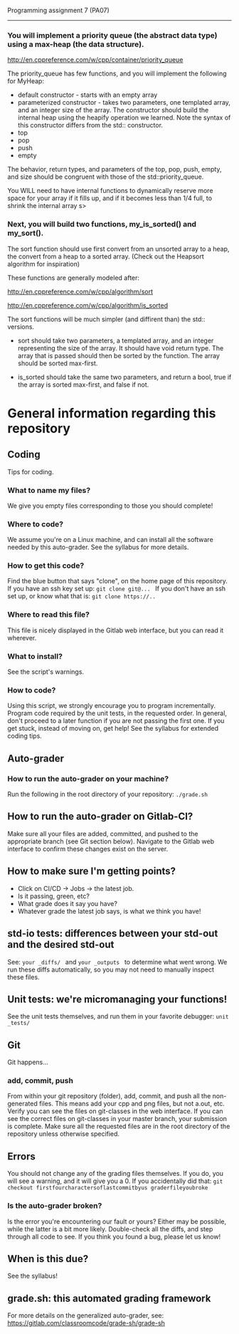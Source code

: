Programming assignment 7 (PA07)

---

### You will implement a priority queue (the abstract data type) using a max-heap (the data structure).

http://en.cppreference.com/w/cpp/container/priority_queue

The priority_queue has few functions, and you will implement the following for MyHeap:
* default constructor - starts with an empty array
* parameterized constructor - takes two parameters, one templated array, and an integer size of the array.
The constructor should build the internal heap using the heapify operation we learned.
Note the syntax of this constructor differs from the std:: constructor.
* top
* pop
* push
* empty

The behavior, return types, and parameters of the top, pop, push, empty, and size should be congruent with those of the std::priority_queue.

You WILL need to have internal functions to dynamically reserve more space for your array if it fills up, and if it becomes less than 1/4 full, to shrink the internal array s>

### Next, you will build two functions, my_is_sorted() and my_sort().
The sort function should use first convert from an unsorted array to a heap, the convert from a heap to a sorted array.
(Check out the Heapsort algorithm for inspiration)

These functions are generally modeled after:

http://en.cppreference.com/w/cpp/algorithm/sort

http://en.cppreference.com/w/cpp/algorithm/is_sorted

The sort functions will be much simpler (and diffirent than) the std:: versions.
* sort should take two parameters, a templated array, and an integer representing the size of the array.
It should have void return type.
The array that is passed should then be sorted by the function. The array should be sorted max-first.

* is_sorted should take the same two parameters, and return a bool, true if the array is sorted max-first, and false if not.



<!-- #include [[Grade dot sh]] -->
# General information regarding this repository

## Coding
Tips for coding.

### What to name my files?
We give you empty files corresponding to those you should complete!

### Where to code?
We assume you're on a Linux machine, and can install all the software needed by this auto-grader.
See the syllabus for more details.

### How to get this code?
Find the blue button that says "clone", on the home page of this repository.
If you have an ssh key set up:
 `git clone git@... `
If you don't have an ssh set up, or know what that is:
 `git clone https://.. `

### Where to read this file?
This file is nicely displayed in the Gitlab web interface, but you can read it wherever.

### What to install?
See the script's warnings.

### How to code?
Using this script, we strongly encourage you to program incrementally. 
Program code required by the unit tests, in the requested order. 
In general, don't proceed to a later function if you are not passing the first one.
If you get stuck, instead of moving on, get help!
See the syllabus for extended coding tips.

## Auto-grader

### How to run the auto-grader on your machine?
Run the following in the root directory of your repository:
 `./grade.sh `

## How to run the auto-grader on Gitlab-CI?
Make sure all your files are added, committed, and pushed to the appropriate branch (see Git section below).
Navigate to the Gitlab web interface to confirm these changes exist on the server.

## How to make sure I'm getting points?
 * Click on CI/CD -> Jobs -> the latest job.
 * Is it passing, green, etc? 
 * What grade does it say you have?
 * Whatever grade the latest job says, is what we think you have!

## std-io tests: differences between your std-out and the desired std-out
See:  `your _diffs/ ` and  `your _outputs ` to determine what went wrong. 
We run these diffs automatically, so you may not need to manually inspect these files.

## Unit tests: we're micromanaging your functions!
See the unit tests themselves, and run them in your favorite debugger:
 `unit _tests/ `

## Git
Git happens...

### add, commit, push
From within your git repository (folder), add, commit, and push all the non-generated files. 
This means add your cpp and png files, but not a.out, etc.
Verify you can see the files on git-classes in the web interface.
If you can see the correct files on git-classes in your master branch, your submission is complete.
Make sure all the requested files are in the root directory of the repository unless otherwise specified.

## Errors
You should not change any of the grading files themselves. 
If you do, you will see a warning, and it will give you a 0.
If you accidentally did that:
`git checkout firstfourcharactersoflastcommitbyus graderfileyoubroke`

### Is the auto-grader broken?
Is the error you're encountering our fault or yours?
Either may be possible, while the latter is a bit more likely.
Double-check all the diffs, and step through all code to see.
If you think you found a bug, please let us know!

## When is this due?
See the syllabus!

## grade.sh: this automated grading framework
For more details on the generalized auto-grader, see:
https://gitlab.com/classroomcode/grade-sh/grade-sh
<!-- /include -->
